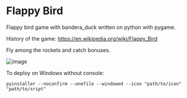# Flappy Bird

Flappy bird game with bandera_duck written on python with pygame.

History of the game:
https://en.wikipedia.org/wiki/Flappy_Bird

Fly among the rockets and catch bonuses.

![image](https://user-images.githubusercontent.com/36036315/215077231-7cfa7c03-4f6e-40f7-a3b2-ae61386ac996.png)

To deploy on Windows without console:

```
pyinstaller --noconfirm --onefile --windowed --icon "path/to/icon" "path/to/sript"
```
